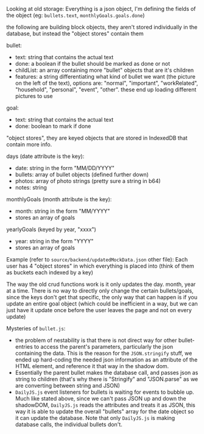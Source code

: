 Looking at old storage:
Everything is a json object, I'm defining the fields of the object (eg: `bullets.text`, `monthlyGoals.goals.done`)

the following are building block objects, they aren't stored individually in the database, but instead the "object stores" contain them

bullet:
- text: string that contains the actual text
- done: a boolean if the bullet should be marked as done or not
- childList: an array containing more "bullet" objects that are it's children
- features: a string differentiating what kind of bullet we want (the picture on the left of the text), options are: "normal", "important", "workRelated", "household", "personal", "event", "other".  these end up loading different pictures to use

goal:
- text: string that contains the actual text
- done: boolean to mark if done


"object stores", they are keyed objects that are stored in IndexedDB that contain more info.

days (date attribute is the key):
- date: string in the form "MM/DD/YYYY"
- bullets: array of bullet objects (defined further down)
- photos: array of photo strings (pretty sure a string in b64)
- notes: string

monthlyGoals (month attribute is the key):
- month: string in the form "MM/YYYY"
- stores an array of goals

yearlyGoals (keyed by year, "xxxx")
- year: string in the form "YYYY"
- stores an array of goals

Example (refer to `source/backend/updatedMockData.json` other file):
Each user has 4 "object stores" in which everything is placed into (think of them as buckets each indexed by a key)

The way the old crud functions work is it only updates the day. month, year at a time. There is no way to directly only change the certain bullets/goals, since the keys don't get that specific, the only way that can happen is if you update an entire goal object (which could be inefficient in a way, but we can just have it update once before the user leaves the page and not on every update)

Mysteries of `bullet.js`:
- the problem of nestability is that there is not direct way for other bullet-entries to access the parent's parameters, particularly the json containing the data. This is the reason for the `JSON.stringify` stuff, we ended up hard-coding the needed json information as an attribute of the HTML element, and reference it that way in the shadow dom.
- Essentially the parent bullet makes the database call, and passes json as string to children (that's why there is "Stringify" and "JSON.parse" as we are converting between string and JSON)
- `DailyJS.js` event listeners for bullets is waiting for events to bubble up. Much like stated above, since we can't pass JSON up and down the shadowDOM, `DailyJS.js` reads the attributes and treats it as JSON, this way it is able to update the overall "bullets" array for the date object so it can update the database. Note that only `DailyJS.js` is making database calls, the individual bullets don't.